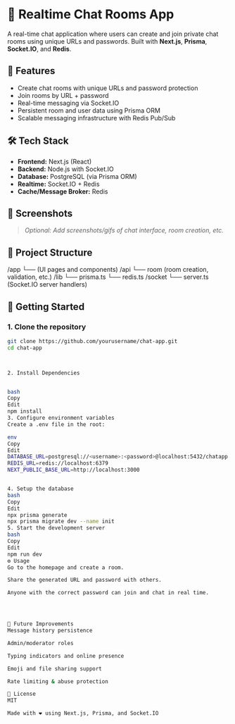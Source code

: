 # 🔐 Realtime Chat Rooms App

A real-time chat application where users can create and join private chat rooms using unique URLs and passwords. Built with **Next.js**, **Prisma**, **Socket.IO**, and **Redis**.

## 🚀 Features

- Create chat rooms with unique URLs and password protection
- Join rooms by URL + password
- Real-time messaging via Socket.IO
- Persistent room and user data using Prisma ORM
- Scalable messaging infrastructure with Redis Pub/Sub

## 🛠 Tech Stack

- **Frontend:** Next.js (React)
- **Backend:** Node.js with Socket.IO
- **Database:** PostgreSQL (via Prisma ORM)
- **Realtime:** Socket.IO + Redis
- **Cache/Message Broker:** Redis

## 📸 Screenshots

> _Optional: Add screenshots/gifs of chat interface, room creation, etc._

## 🧩 Project Structure



/app
└── (UI pages and components)
/api
└── room (room creation, validation, etc.)
/lib
└── prisma.ts
└── redis.ts
/socket
└── server.ts (Socket.IO server handlers)




## 🧪 Getting Started

### 1. Clone the repository

```bash
git clone https://github.com/yourusername/chat-app.git
cd chat-app



2. Install Dependencies


bash
Copy
Edit
npm install
3. Configure environment variables
Create a .env file in the root:

env
Copy
Edit
DATABASE_URL=postgresql://<username>:<password>@localhost:5432/chatapp
REDIS_URL=redis://localhost:6379
NEXT_PUBLIC_BASE_URL=http://localhost:3000


4. Setup the database
bash
Copy
Edit
npx prisma generate
npx prisma migrate dev --name init
5. Start the development server
bash
Copy
Edit
npm run dev
⚙️ Usage
Go to the homepage and create a room.

Share the generated URL and password with others.

Anyone with the correct password can join and chat in real time.




🚧 Future Improvements
Message history persistence

Admin/moderator roles

Typing indicators and online presence

Emoji and file sharing support

Rate limiting & abuse protection

📄 License
MIT

Made with ❤️ using Next.js, Prisma, and Socket.IO